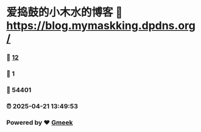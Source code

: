 # 爱捣鼓的小木水的博客 :link: https://blog.mymaskking.dpdns.org/ 
### :page_facing_up: [12](https://blog.mymaskking.dpdns.org//tag.html) 
### :speech_balloon: 1 
### :hibiscus: 54401 
### :alarm_clock: 2025-04-21 13:49:53 
### Powered by :heart: [Gmeek](https://github.com/Meekdai/Gmeek)
